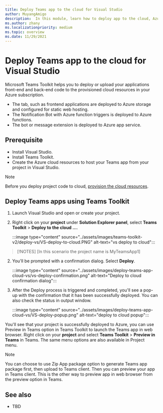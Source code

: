 ```yaml
---
title: Deploy Teams app to the cloud for Visual Studio
author: MuyangAmigo
description:  In this module, learn how to deploy app to the cloud, Azure, or SharePoint and deploy Teams apps using Teams Toolkit in Visual Studio
ms.author: zhany
ms.localizationpriority: medium
ms.topic: overview
ms.date: 11/29/2021
---
```


# Deploy Teams app to the cloud for Visual Studio

Microsoft Teams Toolkit helps you to deploy or upload your applications front-end and back-end code to the provisioned cloud resources in your Azure subscription.

* The tab, such as frontend applications are deployed to Azure storage and configured for static web hosting.
* The Notification Bot with Azure function triggers is deployed to Azure functions.
* The bot or message extension is deployed to Azure app service.

## Prerequisite

* Install Visual Studio.
* Install Teams Toolkit.
* Create the Azure cloud resources to host your Teams app from your project in Visual Studio.

> [!NOTE]
> Before you deploy project code to cloud, [provision the cloud resources](provision.md).

## Deploy Teams apps using Teams Toolkit

1. Launch Visual Studio and open or create your project.
1. Right click on your **project** under **Solution Explorer panel**, select **Teams Toolkit** > **Deploy to the cloud …**.

   :::image type="content" source="../assets/images/teams-toolkit-v2/deploy-vs/VS-deploy-to-cloud.PNG" alt-text="vs deploy to cloud":::

> [!NOTES]
> [In this scenario the project name is MyTeamsApp1]

2. You'll be prompted with a confirmation dialog. Select **Deploy**.

   :::image type="content" source="../assets/images/deploy-teams-app-cloud-vs/vs-deploy-confirmation.png" alt-text="Deploy to cloud confirmation dialog":::

3. After the Deploy process is triggered and completed, you'll see a pop-up with the confirmation that it has been successfully deployed. You can also check the status in output window.

   :::image type="content" source="../assets/images/deploy-teams-app-cloud-vs/VS-deploy-popup.png" alt-text="deploy to cloud popup":::

You'll see that your project is successfully deployed to Azure, you can use Preview in Teams option in Teams Toolkit to launch the Teams app in web browser. Right click on your **project** and select **Teams Toolkit** > **Preview in Teams** in Teams. The same menu options are also available in Project menu.

> [!NOTE]
> You can choose to use Zip App package option to generate Teams app package first, then upload to Teams client. Then you can preview your app in Teams client. This is the other way to preview app in web browser from the preview option in Teams.

## See also

* TBD
